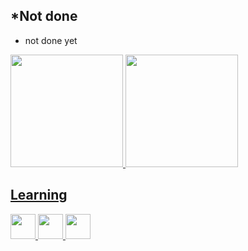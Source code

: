 ## *Not done
* not done yet

<div>
<a href="https://github.com/MRvinyKing">
<img loading="lazy" height="180em" src="https://github-readme-stats.vercel.app/api/top-langs/?username=MRvinyKing&layout=compact&langs_count=7&theme=dracula"/>
<img loading="lazy" height="180em" src="https://github-readme-stats.vercel.app/api?username=MRvinyKing&show_icons=true&theme=dracula&include_all_commits=true&count_private=true"/>
</div>

## Learning
<img loading="lazy" src="https://cdn.jsdelivr.net/gh/devicons/devicon@latest/icons/python/python-original-wordmark.svg" width="40" height="40"/> <img loading="lazy" src="https://cdn.jsdelivr.net/gh/devicons/devicon@latest/icons/c/c-original.svg" width="40" height="40"/> <img loading="lazy" src="https://cdn.jsdelivr.net/gh/devicons/devicon@latest/icons/postman/postman-original.svg" width="40" height="40"/>
